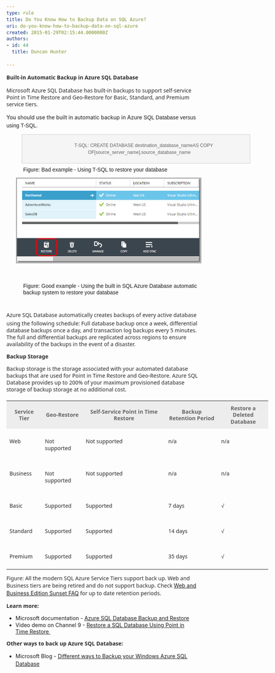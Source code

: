 ```yaml
---
type: rule
title: Do You Know How to Backup Data on SQL Azure?
uri: do-you-know-how-to-backup-data-on-sql-azure
created: 2015-01-29T02:15:44.0000000Z
authors:
- id: 44
  title: Duncan Hunter

---
```




<span class='intro'> <p><span style="color&#58;#2a2a2a;font-family&#58;'segoe ui', helvetica, garuda, arial, sans-serif;line-height&#58;18px;"><strong style="line-height&#58;1.6;"><strong style="line-height&#58;20.7999992370605px;">​Built-in Automatic Backup in Azure SQL Database</strong></strong>​<br></span></p><p><span style="color&#58;#2a2a2a;font-family&#58;'segoe ui', helvetica, garuda, arial, sans-serif;line-height&#58;18px;">Microsoft Azure SQL Database has built-in backups to support self-service Point in Time Restore and Geo-Restore for Basic, Standard, and Premium service tiers.</span></p> </span>

<p>​<span style="line-height&#58;1.6;">You should use the built in automatic backup in Azure</span><span style="font-family&#58;arial, helvetica, sans-serif;line-height&#58;17px;">&#160;SQL Database versus using&#160;T-SQL.</span></p><blockquote style="margin&#58;0px 0px 0px 40px;border&#58;none;padding&#58;0px;"><dt style="border&#58;1px solid #cccccc;width&#58;595px;font-family&#58;arial, helvetica, sans-serif;line-height&#58;17px;background&#58;#f5f5f5;"><p class="ssw15-rteElement-P" style="text-align&#58;center;padding-top&#58;5px;border-bottom-width&#58;5px;padding-bottom&#58;5px;width&#58;612px;">​ &#160;​​​ &#160; &#160;<span style="font-size&#58;12px;">T-​​​SQL&#58; CREATE DATABASE destination_database_nameAS COPY OF[source_server_name].source_database_name​​​​</span></p></dt></blockquote><dl class="bad" style="margin&#58;0px;padding-top&#58;10px;padding-bottom&#58;10px;padding-left&#58;20px;font-family&#58;arial, helvetica, sans-serif;line-height&#58;17px;"><dd style="margin-top&#58;-2px;margin-left&#58;0px;padding-bottom&#58;7px;padding-left&#58;1.7em;">Figure&#58; Bad example -&#160;Using T-SQL to restore your database​</dd>
   <span style="color&#58;#555555;font-size&#58;11px;font-weight&#58;bold;line-height&#58;21px;background-color&#58;transparent;"><img src="Azure-restore.jpg" alt="Azure-restore.jpg" style="margin&#58;5px;" />​</span></dl><dl class="good" style="margin&#58;0px;padding-top&#58;10px;padding-bottom&#58;10px;padding-left&#58;20px;font-family&#58;arial, helvetica, sans-serif;line-height&#58;17px;"><dd style="margin-top&#58;-2px;margin-left&#58;0px;padding-bottom&#58;7px;padding-left&#58;1.7em;">Figure&#58; Good example - Using the built in SQL Azure Database automatic backup system to restore your database</dd></dl><p></p><p>
   <a class="LW_CollapsibleArea_TitleAhref" role="button" title="Collapse" style="color&#58;#000000;font-family&#58;'segoe ui semibold', 'segoe ui', 'lucida grande', verdana, arial, helvetica, sans-serif;font-size&#58;18px;line-height&#58;normal;outline&#58;none;"><span class="LW_CollapsibleArea_Title" style="font-size&#58;1.25em;line-height&#58;1.4em;display&#58;inline !important;"></span></a><span style="color&#58;#2a2a2a;line-height&#58;18px;font-family&#58;'segoe ui', helvetica, garuda, arial, sans-serif;">Azure SQL Database automatically creates backups of every active database using the following schedule&#58; Full database backup once a week, differential database backups once a day, and transaction log backups every 5 minutes. The full and differential backups are replicated across regions to ensure availability of the backups in the event of a disaster.</span></p><p>
   <span style="color&#58;#2a2a2a;line-height&#58;18px;font-family&#58;'segoe ui', helvetica, garuda, arial, sans-serif;"></span><strong style="color&#58;#2a2a2a;line-height&#58;18px;font-family&#58;'segoe ui', helvetica, garuda, arial, sans-serif;">Backup Storage</strong></p><p>
   <span style="color&#58;#2a2a2a;line-height&#58;18px;font-family&#58;'segoe ui', helvetica, garuda, arial, sans-serif;">Backup storage is the storage associated with your automated database backups that are used for Point in Time Restore and Geo-Restore. Azure SQL Database provides up to 200% of your maximum provisioned database storage of backup storage at no additional cost.​</span></p><p>
   <span style="color&#58;#2a2a2a;line-height&#58;18px;font-family&#58;'segoe ui', helvetica, garuda, arial, sans-serif;"></span></p><table style="margin-bottom&#58;14px;margin-top&#58;20px;width&#58;684px;color&#58;#000000;font-family&#58;'segoe ui', helvetica, garuda, arial, sans-serif;line-height&#58;17.5499992370605px;"><tbody><tr><th style="padding&#58;10px 8px;color&#58;#636363;background-color&#58;#ededed;">Service Tier</th><th style="padding&#58;10px 8px;color&#58;#636363;background-color&#58;#ededed;">Geo-Restore</th><th style="padding&#58;10px 8px;color&#58;#636363;background-color&#58;#ededed;">Self-Service Point in Time Restore</th><th style="padding&#58;10px 8px;color&#58;#636363;width&#58;122px;background-color&#58;#ededed;">Backup Retention Period</th><th style="padding&#58;10px 8px;color&#58;#636363;width&#58;115px;background-color&#58;#ededed;">Restore a Deleted Database</th></tr><tr><td style="padding&#58;10px 8px;color&#58;#2a2a2a;vertical-align&#58;top;"><p style="line-height&#58;18px;">Web</p></td><td style="padding&#58;10px 8px;color&#58;#2a2a2a;vertical-align&#58;top;"><p style="line-height&#58;18px;">Not supported</p></td><td style="padding&#58;10px 8px;color&#58;#2a2a2a;vertical-align&#58;top;"><p style="line-height&#58;18px;">Not supported</p></td><td style="padding&#58;10px 8px;color&#58;#2a2a2a;vertical-align&#58;top;"><p style="line-height&#58;18px;">n/a</p></td><td style="padding&#58;10px 8px;color&#58;#2a2a2a;vertical-align&#58;top;"><p style="line-height&#58;18px;">n/a</p></td></tr><tr><td style="padding&#58;10px 8px;color&#58;#2a2a2a;vertical-align&#58;top;"><p style="line-height&#58;18px;">Business</p></td><td style="padding&#58;10px 8px;color&#58;#2a2a2a;vertical-align&#58;top;"><p style="line-height&#58;18px;">Not supported</p></td><td style="padding&#58;10px 8px;color&#58;#2a2a2a;vertical-align&#58;top;"><p style="line-height&#58;18px;">Not supported</p></td><td style="padding&#58;10px 8px;color&#58;#2a2a2a;vertical-align&#58;top;"><p style="line-height&#58;18px;">n/a</p></td><td style="padding&#58;10px 8px;color&#58;#2a2a2a;vertical-align&#58;top;"><p style="line-height&#58;18px;">n/a</p></td></tr><tr><td style="padding&#58;10px 8px;color&#58;#2a2a2a;vertical-align&#58;top;"><p style="line-height&#58;18px;">Basic</p></td><td style="padding&#58;10px 8px;color&#58;#2a2a2a;vertical-align&#58;top;"><p style="line-height&#58;18px;">Supported</p></td><td style="padding&#58;10px 8px;color&#58;#2a2a2a;vertical-align&#58;top;"><p style="line-height&#58;18px;">Supported</p></td><td style="padding&#58;10px 8px;color&#58;#2a2a2a;vertical-align&#58;top;"><p style="line-height&#58;18px;">7 days</p></td><td style="padding&#58;10px 8px;color&#58;#2a2a2a;vertical-align&#58;top;"><p style="line-height&#58;18px;">√</p></td></tr><tr><td style="padding&#58;10px 8px;color&#58;#2a2a2a;vertical-align&#58;top;"><p style="line-height&#58;18px;">Standard</p></td><td style="padding&#58;10px 8px;color&#58;#2a2a2a;vertical-align&#58;top;"><p style="line-height&#58;18px;">Supported</p></td><td style="padding&#58;10px 8px;color&#58;#2a2a2a;vertical-align&#58;top;"><p style="line-height&#58;18px;">Supported</p></td><td style="padding&#58;10px 8px;color&#58;#2a2a2a;vertical-align&#58;top;"><p style="line-height&#58;18px;">14 days</p></td><td style="padding&#58;10px 8px;color&#58;#2a2a2a;vertical-align&#58;top;"><p style="line-height&#58;18px;">√</p></td></tr><tr><td style="padding&#58;10px 8px;color&#58;#2a2a2a;vertical-align&#58;top;"><p style="line-height&#58;18px;">Premium</p></td><td style="padding&#58;10px 8px;color&#58;#2a2a2a;vertical-align&#58;top;"><p style="line-height&#58;18px;">Supported</p></td><td style="padding&#58;10px 8px;color&#58;#2a2a2a;vertical-align&#58;top;"><p style="line-height&#58;18px;">Supported</p></td><td style="padding&#58;10px 8px;color&#58;#2a2a2a;vertical-align&#58;top;"><p style="line-height&#58;18px;">35 days</p></td><td style="padding&#58;10px 8px;color&#58;#2a2a2a;vertical-align&#58;top;"><p style="line-height&#58;18px;">√</p></td></tr></tbody></table><p>
   <span style="color&#58;#2a2a2a;line-height&#58;18px;font-family&#58;'segoe ui', helvetica, garuda, arial, sans-serif;">Figure&#58; All the modern SQL Azure Service Tiers support back up. Web and Business tiers are being retired and do not support backup. Check&#160;</span><a href="https&#58;//msdn.microsoft.com/en-us/library/azure/dn741330.aspx" style="line-height&#58;20px;">Web and Business Edition Sunset FAQ​</a><span style="color&#58;#2a2a2a;font-family&#58;'segoe ui', helvetica, garuda, arial, sans-serif;line-height&#58;18px;">&#160;for up to date retention periods.</span></p><p>
   <span style="color&#58;#2a2a2a;line-height&#58;18px;font-family&#58;'segoe ui', helvetica, garuda, arial, sans-serif;"><strong>Learn more&#58;</strong><br></span></p><ul><li>
      <span style="line-height&#58;18px;">​Microsoft documentation -&#160;</span><a href="https&#58;//msdn.microsoft.com/en-us/library/azure/jj650016.aspx">Azure SQL Database Backup and Restore​​</a><br></li><li>Video demo on Channel 9 -&#160;<a href="http&#58;//channel9.msdn.com/Blogs/Windows-Azure/Restore-a-SQL-Database-Using-Point-in-Time-Restore">Restore a SQL Database Using Point in Time&#160;Restore​&#160;</a></li></ul><p></p><p>
   <span style="color&#58;#2a2a2a;line-height&#58;18px;font-family&#58;'segoe ui', helvetica, garuda, arial, sans-serif;"><strong>Other ways to back up Azure SQL Database&#58;<br></strong></span></p><ul><li>
      <span style="line-height&#58;20px;">​Microsoft Blog -&#160;</span><span style="line-height&#58;20px;"><a href="http&#58;//blogs.msdn.com/b/mast/archive/2013/03/04/different-ways-to-backup-your-windows-azure-sql-database.aspx">Different ways to Backup your Windows Azure SQL Database​</a></span><br></li></ul><p>
   <span style="color&#58;#2a2a2a;line-height&#58;18px;font-family&#58;'segoe ui', helvetica, garuda, arial, sans-serif;"><strong><br></strong></span></p>


